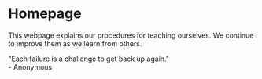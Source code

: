 # Homepage   

This webpage explains our procedures for teaching ourselves. We continue to improve them as we learn from others.  

"Each failure is a challenge to get back up again."  
\- Anonymous

